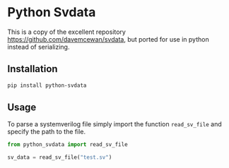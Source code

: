 # Python Svdata

This is a copy of the excellent repository https://github.com/davemcewan/svdata,
but ported for use in python instead of serializing.

## Installation

```bash
pip install python-svdata
```

## Usage

To parse a systemverilog file simply import the function `read_sv_file`
and specify the path to the file.

```python
from python_svdata import read_sv_file

sv_data = read_sv_file("test.sv")
```
